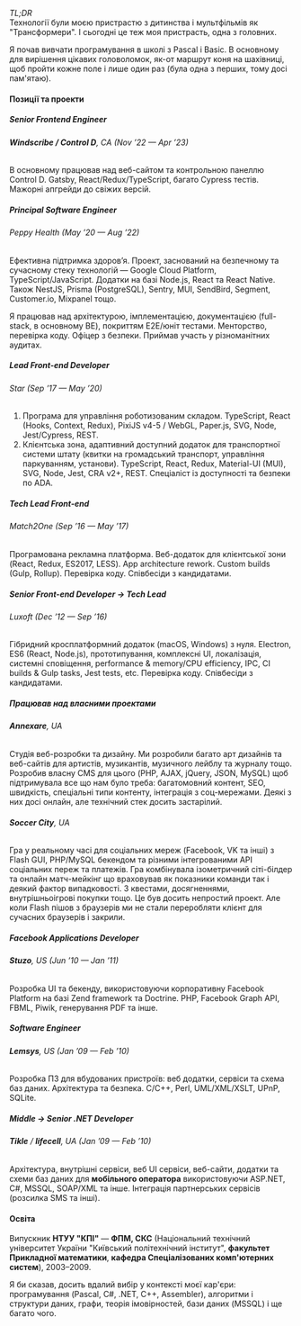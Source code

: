 _TL;DR_\
Технології були моєю пристрастю з дитинства і мультфільмів як "Трансформери". І сьогодні це теж моя пристрасть, одна з головних.

Я почав вивчати програмування в школі з Pascal і Basic. В основному для вирішення цікавих головоломок, як-от маршрут коня на шахівниці, щоб пройти кожне поле і лише один раз (була одна з перших, тому досі пам'ятаю).

#### Позиції та проекти

##### **Senior Frontend Engineer**

###### **Windscribe / Control D**, CA (Nov ’22 — Apr ’23)

В основному працював над веб-сайтом та контрольною панеллю Control D. Gatsby, React/Redux/TypeScript, багато Cypress тестів. Мажорні апгрейди до свіжих версій.

##### Principal Software Engineer

###### Peppy Health (May ’20 — Aug ’22)

Ефективна підтримка здоров’я. Проект, заснований на безпечному та сучасному стеку технологій — Google Cloud Platform, TypeScript/JavaScript. Додатки на базі Node.js, React та React Native.
Також NestJS, Prisma (PostgreSQL), Sentry, MUI, SendBird, Segment, Customer.io, Mixpanel тощо.

Я працював над архітектурою, імплементацією, документацією (full-stack, в основному BE), покриттям E2E/юніт тестами. Менторство, перевірка коду. Офіцер з безпеки. Приймав участь у різноманітних аудитах.

##### Lead Front-end Developer

###### Star (Sep ’17 — May ’20)

1. Програма для управління роботизованим складом.
   TypeScript, React (Hooks, Context, Redux), PixiJS v4-5 / WebGL, Paper.js, SVG, Node, Jest/Cypress, REST.
2. Клієнтська зона, адаптивний доступний додаток для транспортної системи штату (квитки на громадський транспорт, управління паркуванням, установи).
   TypeScript, React, Redux, Material-UI (MUI), SVG, Node, Jest, CRA v2+, REST. Спеціаліст із доступності та безпеки по ADA.

##### Tech Lead Front-end

###### Match2One (Sep ’16 — May ’17)

Програмована рекламна платформа. Веб-додаток для клієнтської зони (React, Redux, ES2017, LESS).
App architecture rework. Custom builds (Gulp, Rollup).
Перевірка коду. Співбесіди з кандидатами.

##### **Senior Front-end Developer** → Tech Lead

###### Luxoft (Dec ’12 — Sep ’16)

Гібридний кросплатформний додаток (macOS, Windows) з нуля.
Electron, ES6 (React, Node.js), прототипування, комплексні UI, локалізація, системні сповіщення, performance & memory/CPU efficiency, IPC, CI builds & Gulp tasks, Jest tests, etc.
Перевірка коду. Співбесіди з кандидатами.

##### Працював над **власними** проектами

###### **Annexare**, UA

Студія веб-розробки та дизайну. Ми розробили багато арт дизайнів та веб-сайтів для артистів, музикантів, музичного лейблу та журналу тощо. Розробив власну CMS для цього (PHP, AJAX, jQuery, JSON, MySQL) щоб підтримувала все що нам було треба: багатомовний контент, SEO, швидкість, спеціальні типи контенту, інтеграція з соц-мережами. Деякі з них досі онлайн, але технічний стек досить застарілий.

###### **Soccer City**, UA

Гра у реальному часі для соціальних мереж (Facebook, VK та інші) з Flash GUI, PHP/MySQL бекендом та різними інтегрованими API соціальних переж та платежів. Гра комбінувала ізометричний сіті-білдер та онлайн матч-мейкінг що враховував як показники команди так і деякий фактор випадковості. З квестами, досягненнями, внутрішньоігрові покупки тощо. Це був досить непростий проект. Але коли Flash пішов з браузерів ми не стали переробляти клієнт для сучасних браузерів і закрили.

##### **Facebook Applications Developer**

###### **Stuzo**, US (Jun ’10 — Jan ’11)

Розробка UI та бекенду, використовуючи корпоративну Facebook Platform на базі Zend framework та Doctrine. PHP, Facebook Graph API, FBML, Piwik, генерування PDF та інше.

##### **Software Engineer**

###### **Lemsys**, US (Jan ’09 — Feb ’10)

Розробка ПЗ для вбудованих пристроїв: веб додатки, сервіси та схема баз даних. Архітектура та безпека. C/C++, Perl, UML/XML/XSLT, UPnP, SQLite.

##### **Middle** → **Senior .NET Developer**

###### **Tikle** / **lifecell**, UA (Jan ’09 — Feb ’10)

Архітектура, внутрішні сервіси, веб UI сервіси, веб-сайти, додатки та схеми баз даних для **мобільного оператора** використовуючи ASP.NET, C#, MSSQL, SOAP/XML та інше. Інтеграція партнерських сервісів (розсилка SMS та інші).

#### Освіта

Випускник **НТУУ "КПІ"** — **ФПМ, СКС** (Національний технічний університет України "Київський політехнічний інститут", **факультет Прикладної математики**, **кафедра Спеціалізованих комп'ютерних систем**), 2003–2009.

Я би сказав, досить вдалий вибір у контексті моєї кар'єри: програмування (Pascal, C#, .NET, C++, Assembler), алгоритми і структури даних, графи, теорія імовірностей, бази даних (MSSQL) і ще багато чого.

